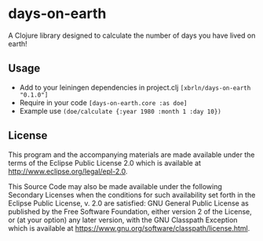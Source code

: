 # days-on-earth

A Clojure library designed to calculate the number of days you have lived on earth!

## Usage


- Add to your leiningen dependencies in project.clj
`[xbrln/days-on-earth "0.1.0"]`
- Require in your code `[days-on-earth.core :as doe]`
- Example use `(doe/calculate {:year 1980 :month 1 :day 10})`

## License

This program and the accompanying materials are made available under the
terms of the Eclipse Public License 2.0 which is available at
http://www.eclipse.org/legal/epl-2.0.

This Source Code may also be made available under the following Secondary
Licenses when the conditions for such availability set forth in the Eclipse
Public License, v. 2.0 are satisfied: GNU General Public License as published by
the Free Software Foundation, either version 2 of the License, or (at your
option) any later version, with the GNU Classpath Exception which is available
at https://www.gnu.org/software/classpath/license.html.
